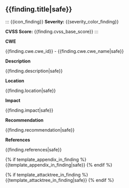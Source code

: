 
## {{finding.title|safe}}

::: {{icon_finding}}
**Severity:** {{severity_color_finding}}

**CVSS Score:** {{finding.cvss_base_score}}
:::

**CWE**

{{finding.cwe.cwe_id}} - {{finding.cwe.cwe_name|safe}}

**Description**

{{finding.description|safe}}

**Location**

{{finding.location|safe}}

**Impact**

{{finding.impact|safe}}

**Recommendation**

{{finding.recommendation|safe}}

**References**

{{finding.references|safe}}

{% if template_appendix_in_finding %}
{{template_appendix_in_finding|safe}}
{% endif %}

{% if template_attacktree_in_finding %}
{{template_attacktree_in_finding|safe}}
{% endif %}

